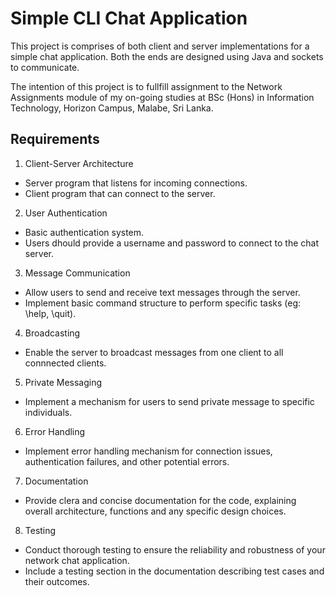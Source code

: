 # Simple CLI Chat Application

This project is comprises of both client and server implementations for a simple chat application.
Both the ends are designed using Java and sockets to communicate.

The intention of this project is to fullfill assignment to the Network Assignments module of my on-going studies at
BSc (Hons) in Information Technology, Horizon Campus, Malabe, Sri Lanka.

## Requirements

1. Client-Server Architecture
  - Server program that listens for incoming connections.
  - Client program that can connect to the server.
2. User Authentication
  - Basic authentication system.
  - Users dhould provide a username and password to connect to the chat server.
3. Message Communication
  - Allow users to send and receive text messages through the server.
  - Implement basic command structure to perform specific tasks (eg: \help, \quit).
4. Broadcasting
  - Enable the server to broadcast messages from one client to all connnected clients.
5. Private Messaging
  - Implement a mechanism for users to send private message to specific individuals.
6. Error Handling
  - Implement error handling mechanism for connection issues, authentication failures, and other potential errors.
7. Documentation
  - Provide clera and concise documentation for the code, explaining overall architecture, functions and any specific design choices.
8. Testing
  - Conduct thorough testing to ensure the reliability and robustness of your network chat application.
  - Include a testing section in the documentation describing test cases and their outcomes.

